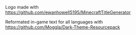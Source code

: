Logo made with 
https://github.com/ewanhowell5195/MinecraftTitleGenerator

Reformated in-game text for all languages with 
https://github.com/Moggla/Dark-Theme-Resourcepack
